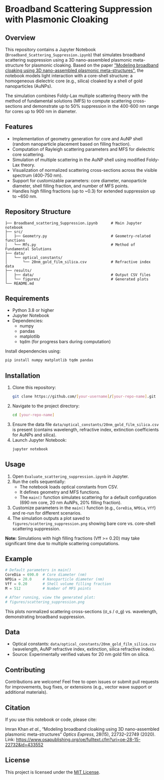 # Broadband Scattering Suppression with Plasmonic Cloaking

## Overview
This repository contains a Jupyter Notebook (`Broadband_Scattering_Suppression.ipynb`) that simulates broadband scattering suppression using a 3D nano-assembled plasmonic meta-structure for plasmonic cloaking. Based on the paper ["Modeling broadband cloaking using 3D nano-assembled plasmonic meta-structures"](https://www.osapublishing.org/oe/fulltext.cfm?uri=oe-28-15-22732&id=433552), the notebook models light interaction with a core-shell structure: a homogeneous dielectric core (e.g., silica) cloaked by a shell of gold nanoparticles (AuNPs).

The simulation combines Foldy-Lax multiple scattering theory with the method of fundamental solutions (MFS) to compute scattering cross-sections and demonstrate up to 50% suppression in the 400-600 nm range for cores up to 900 nm in diameter.

## Features
- Implementation of geometry generation for core and AuNP shell (random nanoparticle placement based on filling fraction).
- Computation of Rayleigh scattering parameters and MFS for dielectric core scattering.
- Simulation of multiple scattering in the AuNP shell using modified Foldy-Lax theory.
- Visualization of normalized scattering cross-sections across the visible spectrum (400-750 nm).
- Support for customizable parameters: core diameter, nanoparticle diameter, shell filling fraction, and number of MFS points.
- Handles high filling fractions (up to ~0.3) for extended suppression up to ~650 nm.

## Repository Structure
```none
├── Broadband_scattering_Suppression.ipynb      # Main Jupyter notebook
├── src/
│   ├── Geometry.py                             # Geometry-related functions
│   └── Mfs.py                                  # Method of Fundamental Solutions
├── data/
│   └── optical_constants/
│       └── 20nm_gold_film_silica.csv           # Refractive index data
├── results/
│   ├── data/                                   # Output CSV files
│   └── figures/                                # Generated plots
└── README.md
```
## Requirements
- Python 3.8 or higher
- Jupyter Notebook
- Dependencies:
  - numpy
  - pandas
  - matplotlib
  - tqdm (for progress bars during computation)

Install dependencies using:
```bash
pip install numpy matplotlib tqdm pandas
```

## Installation
1. Clone this repository:
   ```bash
   git clone https://github.com/[your-username]/[your-repo-name].git
   ```
2. Navigate to the project directory:
   ```bash
   cd [your-repo-name]
   ```
3. Ensure the data file `data/optical_constants/20nm_gold_film_silica.csv` is present (contains wavelength, refractive index, extinction coefficients for AuNPs and silica).
4. Launch Jupyter Notebook:
   ```bash
   jupyter notebook
   ```

## Usage
1. Open `Evaluate_scattering_suppression.ipynb` in Jupyter.
2. Run the cells sequentially:
   - The notebook loads optical constants from CSV.
   - It defines geometry and MFS functions.
   - The `main()` function simulates scattering for a default configuration (690 nm core, 20 nm AuNPs, 20% filling fraction).
3. Customize parameters in the `main()` function (e.g., `CoreDia`, `NPDia`, `Vff`) and re-run for different scenarios.
4. The simulation outputs a plot saved to `figures/scattering_suppression.png` showing bare core vs. core-shell scattering suppression.

**Note:** Simulations with high filling fractions (Vff >= 0.20) may take significant time due to multiple scattering computations.

## Example
```python
# Default parameters in main()
CoreDia = 690.0  # Core diameter (nm)
NPDia = 20.0     # Nanoparticle diameter (nm)
Vff = 0.20       # Shell volume filling fraction
M = 512          # Number of MFS points

# After running, view the generated plot:
# figures/scattering_suppression.png
```

This plots normalized scattering cross-sections (σ_s / σ_g) vs. wavelength, demonstrating broadband suppression.

## Data
- Optical constants: `data/optical_constants/20nm_gold_film_silica.csv` (wavelength, AuNP refractive index, extinction, silica refractive index).
- Source: Experimentally verified values for 20 nm gold film on silica.

## Contributing
Contributions are welcome! Feel free to open issues or submit pull requests for improvements, bug fixes, or extensions (e.g., vector wave support or additional materials).

## Citation
If you use this notebook or code, please cite:

Imran Khan *et al.*, “Modeling broadband cloaking using 3D nano-assembled plasmonic meta-structures” *Optics Express*, 28(15), 22732–22749 (2020).  
Link: https://www.osapublishing.org/oe/fulltext.cfm?uri=oe-28-15-22732&id=433552

## License
This project is licensed under the [MIT License](LICENSE).
